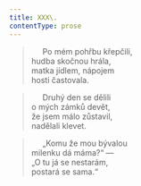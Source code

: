 ```yaml
---
title: XXX\.
contentType: prose
---
```


>      Po mém pohřbu křepčili,  
> hudba skočnou hrála,  
> matka jídlem, nápojem  
> hosti častovala.

>      Druhý den se dělili  
> o mých zámků devět,  
> že jsem málo zůstavil,  
> nadělali klevet.

>      „Komu že mou bývalou  
> milenku dá máma?“ —  
> „O tu já se nestarám,  
> postará se sama.“
